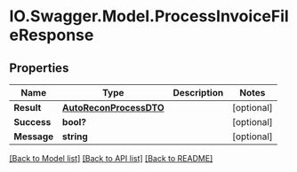 # IO.Swagger.Model.ProcessInvoiceFileResponse
## Properties

Name | Type | Description | Notes
------------ | ------------- | ------------- | -------------
**Result** | [**AutoReconProcessDTO**](AutoReconProcessDTO.md) |  | [optional] 
**Success** | **bool?** |  | [optional] 
**Message** | **string** |  | [optional] 

[[Back to Model list]](../README.md#documentation-for-models) [[Back to API list]](../README.md#documentation-for-api-endpoints) [[Back to README]](../README.md)


